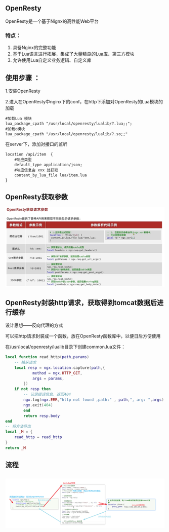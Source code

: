 ## OpenResty

OpenResty是一个基于Nignx的高性能Web平台

### 特点：

1. 具备Nginx的完整功能
2. 基于Lua语言进行拓展，集成了大量精良的Lua库、第三方模块
3. 允许使用Lua自定义业务逻辑、自定义库



## 使用步骤 ：

1.安装OpenResty

2.进入在OpenResty中nginx下的conf，在http下添加对OpenResty的Lua模块的加载

```
#加载Lua 模块
lua_package_cpath "/usr/local/openresty/lualib/?.lua;;";
#加载c模块
lua_package_cpath "/usr/local/openresty/lualib/?.so;;"
```

在server下，添加对接口的监听

```
location /api/item	{
	#响应类型
	default_type application/json;
	#响应信息由 xxx 处获取
	content_by_lua_file lua/item.lua
}
```



## OpenResty获取参数

![image-20220805202557947](https://raw.githubusercontent.com/JIaaoooo/ImageHostingService/main/img/image-20220805202557947.png)



## OpenResty封装http请求，获取得到tomcat数据后进行缓存

设计思想——反向代理的方式

可以把http请求封装成一个函数，放在OpenResty函数库中，以便日后方便使用

在/usr/local/openresty/lualib目录下创建common.lua文件：

```lua
local function read_http(path,params)
    -- 捕获请求
    local resp = ngx.location.capture(path,{
            method = ngx.HTTP_GET,
            args = params,
        })
    if not resp then
        -- 记录错误信息，返回404
        ngx.log(ngx.ERR,"http not found ,path:" , path,", arg: ",args)
        ngx.exit(404)
        end
    	return resp.body
end
-- 将方法导出
local _M = {
    read_http = read_http
}
return _M
```

## 流程

## ![image-20220805214740015](https://raw.githubusercontent.com/JIaaoooo/ImageHostingService/main/img/image-20220805214740015.png)
